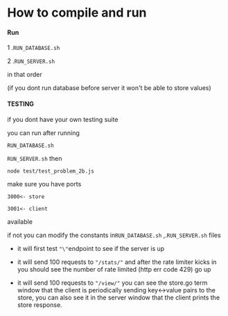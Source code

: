 # How to compile and run 

#### Run

1 .````RUN_DATABASE.sh```` 

2 .````RUN_SERVER.sh````

in that order 

(if you dont run database before server it won't be able to store values)

#### TESTING

if you dont have your own testing suite 

you can run after running 

````RUN_DATABASE.sh```` 

````RUN_SERVER.sh````
then

````node test/test_problem_2b.js````



make sure you have ports

```
3000<- store

3001<- client
```

available 

if not you can modify the  constants in````RUN_DATABASE.sh````  ,.````RUN_SERVER.sh```` files





- it will first test ```` "\" ````endpoint to  see if the server is up

- it will send 100 requests to ```` "/stats/" ```` and after the rate limiter kicks in you should see the number of rate limited (http err code 429) go up
- it will send 100 requests to ```` "/view/" ```` you can see the store.go term window that the client is periodically sending key<->value pairs to the store,
  you can also see it in the server window that the client prints the store response.

